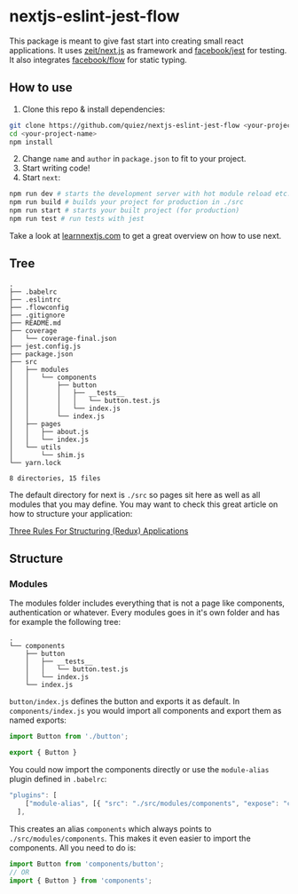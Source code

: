 # nextjs-eslint-jest-flow

This package is meant to give fast start into creating small react applications. It uses [zeit/next.js](https://github.com/zeit/next.js) as framework and [facebook/jest](https://github.com/facebook/jest) for testing. It also integrates [facebook/flow](https://github.com/facebook/flow) for static typing.

## How to use
1. Clone this repo & install dependencies:

```zsh
git clone https://github.com/quiez/nextjs-eslint-jest-flow <your-project-name>
cd <your-project-name>
npm install
```

2. Change `name` and `author` in `package.json` to fit to your project.
3. Start writing code!
4. Start `next`:

```zsh
npm run dev # starts the development server with hot module reload etc.
npm run build # builds your project for production in ./src
npm run start # starts your built project (for production)
npm run test # run tests with jest
```

Take a look at [learnnextjs.com](https://learnnextjs.com/) to get a great overview on how to use next.

## Tree

```
.
├── .babelrc
├── .eslintrc
├── .flowconfig
├── .gitignore
├── README.md
├── coverage
│   └── coverage-final.json
├── jest.config.js
├── package.json
├── src
│   ├── modules
│   │   └── components
│   │       ├── button
│   │       │   ├── __tests__
│   │       │   │   └── button.test.js
│   │       │   └── index.js
│   │       └── index.js
│   ├── pages
│   │   ├── about.js
│   │   └── index.js
│   └── utils
│       └── shim.js
└── yarn.lock

8 directories, 15 files
```

The default directory for next is `./src` so pages sit here as well as all modules that you may define. You may want to check this great article on how to structure your application:

[Three Rules For Structuring (Redux) Applications](https://jaysoo.ca/2016/02/28/organizing-redux-application/)

## Structure
### Modules
The modules folder includes everything that is not a page like components, authentication or whatever. Every modules goes in it's own folder and has for example the following tree:

```
.
└── components
    ├── button
    │   ├── __tests__
    │   │   └── button.test.js
    │   └── index.js
    └── index.js
```

`button/index.js` defines the button and exports it as default. In `components/index.js` you would import all components and export them as named exports:

```javascript
import Button from './button';

export { Button }
```

You could now import the components directly or use the `module-alias` plugin defined in `.babelrc`:

```javascript
"plugins": [
    ["module-alias", [{ "src": "./src/modules/components", "expose": "components" }]]
  ],
```

This creates an alias `components` which always points to `./src/modules/components`. This makes it even easier to import the components. All you need to do is:

```javascript
import Button from 'components/button';
// OR
import { Button } from 'components';
```
